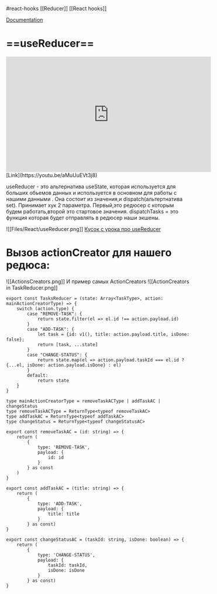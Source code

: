 #react-hooks  [[Reducer]]  [[React hooks]]

[Documentation](https://ru.reactjs.org/docs/hooks-reference.html#usereducer)

# ==useReducer==

<iframe width="560" height="315" src="https://www.youtube.com/embed/aMuUuEVt3j8" title="YouTube video player" frameborder="0" allow="accelerometer; autoplay; clipboard-write; encrypted-media; gyroscope; picture-in-picture" allowfullscreen></iframe>
[Link](https://youtu.be/aMuUuEVt3j8)

useReducer - это альтернатива useState, которая используется для больших обьемов данных и используется в основном для работы с нашими данными . Она состоит из значения,и dispatch(альтертнатива set).
Принимает хук 2 параметра. 
Первый,это редюсер c которым будем работать,второй это стартовое значения.
dispatchTasks = это функция которая будет отправлять в редюсер наши экшены. 

![[Files/React/useReducer.png]]
[Кусок с урока про useReducer](https://youtu.be/Ed70AZk1ofE?t=9415)

# Вызов actionCreator для нашего редюса: 
![[ActionsCreators.png]]
И пример самых ActionCreators
![[ActionCreators in TaskReducer.png]]


``` tsx
export const TasksReducer = (state: Array<TaskType>, action: mainActionCreatorType) => {  
    switch (action.type) {  
        case "REMOVE-TASK": {  
            return state.filter(el => el.id !== action.payload.id)  
        }  
        case "ADD-TASK": {  
            let task = {id: v1(), title: action.payload.title, isDone: false};  
            return [task, ...state]  
        }  
        case "CHANGE-STATUS": {  
            return state.map(el => action.payload.taskId === el.id ? {...el, isDone: action.payload.isDone} : el)  
        }  
        default:  
            return state  
    }  
}  
  
type mainActionCreatorType = removeTaskACType | addTaskAC | changeStatus  
type removeTaskACType = ReturnType<typeof removeTaskAC>  
type addTaskAC = ReturnType<typeof addTaskAC>  
type changeStatus = ReturnType<typeof changeStatusAC>  
  
export const removeTaskAC = (id: string) => {  
    return (  
        {  
            type: 'REMOVE-TASK',  
            payload: {  
                id: id  
            }  
        } as const  
    )  
}  
  
export const addTaskAC = (title: string) => {  
    return (  
        {  
            type: 'ADD-TASK',  
            payload: {  
                title: title  
            }  
        } as const)  
}  
  
export const changeStatusAC = (taskId: string, isDone: boolean) => {  
    return (  
        {  
            type: 'CHANGE-STATUS',  
            payload: {  
                taskId: taskId,  
                isDone: isDone  
            }  
        } as const)  
}
```